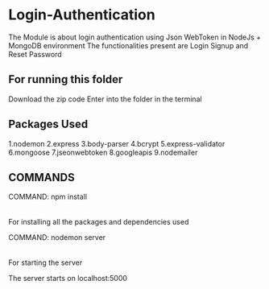 # Login-Authentication
The Module is about login authentication using Json WebToken in NodeJs + MongoDB environment
The functionalities present are Login Signup and Reset Password 

## For running this folder
Download the zip code
Enter into the folder in the terminal

## Packages Used
1.nodemon
2.express
3.body-parser
4.bcrypt
5.express-validator
6.mongoose
7.jseonwebtoken
8.googleapis
9.nodemailer

## COMMANDS

COMMAND:
npm install 
######
For installing all the packages and dependencies used

COMMAND:
nodemon server
######
For starting the server

The server starts on localhost:5000
